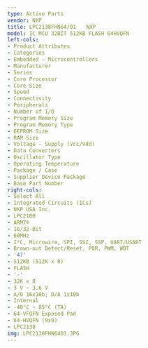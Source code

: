 ```yaml
---
type: Active Parts
vendor: NXP
title: LPC2138FHN64/01　　NXP
model: IC MCU 32BIT 512KB FLASH 64HVQFN
left-cols:
- Product Attributes
- Categories
- Embedded - Microcontrollers
- Manufacturer
- Series
- Core Processor
- Core Size
- Speed
- Connectivity
- Peripherals
- Number of I/O
- Program Memory Size
- Program Memory Type
- EEPROM Size
- RAM Size
- Voltage - Supply (Vcc/Vdd)
- Data Converters
- Oscillator Type
- Operating Temperature
- Package / Case
- Supplier Device Package
- Base Part Number
right-cols:
- Select All
- Integrated Circuits (ICs)
- NXP USA Inc.
- LPC2100
- ARM7®
- 16/32-Bit
- 60MHz
- I²C, Microwire, SPI, SSI, SSP, UART/USART
- Brown-out Detect/Reset, POR, PWM, WDT
- '47'
- 512KB (512K x 8)
- FLASH
- '-'
- 32K x 8
- 3 V ~ 3.6 V
- A/D 16x10b; D/A 1x10b
- Internal
- -40°C ~ 85°C (TA)
- 64-VFQFN Exposed Pad
- 64-HVQFN (9x9)
- LPC2138
img: LPC2138FHN6401.JPG
---
```

